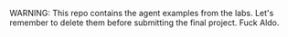 WARNING: This repo contains the agent examples from the labs. Let's remember to delete them before submitting the final project. Fuck Aldo.
